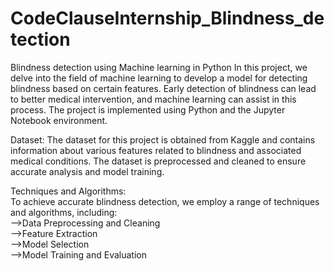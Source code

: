 # CodeClauseInternship_Blindness_detection
Blindness detection  using Machine learning in Python
In this project, we delve into the field of machine learning to develop a model for detecting blindness based on certain features. Early detection of blindness can lead to better medical intervention, and machine learning can assist in this process. The project is implemented using Python and the Jupyter Notebook environment.

Dataset:
The dataset for this project is obtained from Kaggle and contains information about various features related to blindness and associated medical conditions. The dataset is preprocessed and cleaned to ensure accurate analysis and model training.

Techniques and Algorithms:       
To achieve accurate blindness detection, we employ a range of techniques and algorithms, including:  
-->Data Preprocessing and Cleaning   
-->Feature Extraction   
-->Model Selection   
-->Model Training and Evaluation

